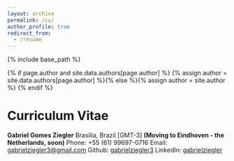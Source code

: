```yaml
---
layout: archive
permalink: /cv/
author_profile: true
redirect_from:
  - /resume
---
```


{% include base_path %}

{% if page.author and site.data.authors[page.author] %}
  {% assign author = site.data.authors[page.author] %}{% else %}{% assign author = site.author %}
{% endif %}

# Curriculum Vitae

**Gabriel Gomes Ziegler**
Brasília, Brazil [GMT-3] **(Moving to Eindhoven - the Netherlands, soon)**
Phone: +55 (61) 99697-0716
Email: gabrielziegler3@gmail.com
Github: [gabrielziegler3](https://github.com/gabrielziegler3/)
LinkedIn: [gabrielziegler](https://www.linkedin.com/in/gabrielziegler/)

